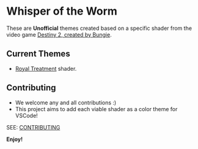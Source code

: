 # Whisper of the Worm

These are **Unofficial** themes created based on a specific shader from the video game [Destiny 2, created by Bungie](https://www.bungie.net/7/en/Destiny/Buy).

## Current Themes
* [Royal Treatment](https://d2.destinygamewiki.com/wiki/Royal_Treatment) shader.

## Contributing
* We welcome any and all contributions :) 
* This project aims to add each viable shader as a color theme for VSCode!

SEE: [CONTRIBUTING](CONTRIBUTING.md)

**Enjoy!**
